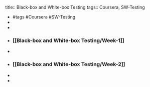 title:: Black-box and White-box Testing
tags:: Coursera, SW-Testing

- #tags #Coursera #SW-Testing
-
-
- ### [[Black-box and White-box Testing/Week-1]]
-
- ### [[Black-box and White-box Testing/Week-2]]
-
-